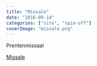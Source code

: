 ```yaml
---
title: "Missale"
date: "2016-09-14"
categories: ["site", "spin-off"]
coverImage: "missale.png"
---
```


Prentenmissaal

<!--more-->

[Missale](http://www.missale.net/?lang=nl)

